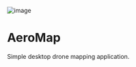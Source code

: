 ![image](https://github.com/user-attachments/assets/44954271-aef7-4081-bbb4-4f3d120085e5)

# AeroMap
Simple desktop drone mapping application.
